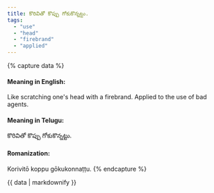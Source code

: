 ```yaml
---
title: కొరివితో కొప్పు గోకుకొన్నట్టు.
tags:
  - "use"
  - "head"
  - "firebrand"
  - "applied"
---
```


{% capture data %}
#### Meaning in English:
Like scratching one's head with a firebrand.
Applied to the use of bad agents.

#### Meaning in Telugu:
కొరివితో కొప్పు గోకుకొన్నట్టు.

#### Romanization:
Korivitō koppu gōkukonnaṭṭu.
{% endcapture %}

{{ data | markdownify }}

